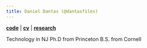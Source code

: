 ```yaml
---
title: Daniel Dantas (@dantasfiles)
---
```


[**code**](https://github.com/dantasfiles") | [**cv**](https://www.linkedin.com/u/dantasfiles) | [**research**](https://scholar.google.com/citations?user=kGsoFNQAAAAJ)

Technology in NJ
Ph.D from Princeton
B.S. from Cornell
